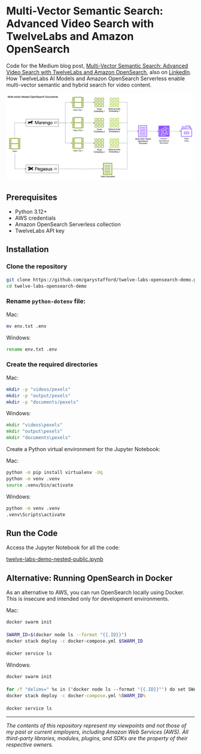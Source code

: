 # Multi-Vector Semantic Search: Advanced Video Search with TwelveLabs and Amazon OpenSearch

Code for the Medium blog post, [Multi-Vector Semantic Search: Advanced Video Search with TwelveLabs and Amazon OpenSearch](https://garystafford.medium.com/multi-vector-semantic-search-advanced-video-search-with-twelve-labs-and-amazon-opensearch-7b81ba52c373), also on [LinkedIn](https://www.linkedin.com/pulse/multi-vector-semantic-search-advanced-video-twelve-labs-gary-stafford-dmjoc/?trackingId=H5lUSIgrTv6eBGlnmr%2Fo6g%3D%3D). How TwelveLabs AI Models and Amazon OpenSearch Serverless enable multi-vector semantic and hybrid search for video content.

![Architecture](twelve_labs_bedrock.png)

## Prerequisites

- Python 3.12+
- AWS credentials
- Amazon OpenSearch Serverless collection
- TwelveLabs API key

## Installation

### Clone the repository

```bash
git clone https://github.com/garystafford/twelve-labs-opensearch-demo.git
cd twelve-labs-opensearch-demo
```

### Rename `python-dotenv` file:

Mac:

```bash
mv env.txt .env
```

Windows:

```bat
rename env.txt .env
```

### Create the required directories

Mac:

```bash
mkdir -p "videos/pexels"
mkdir -p "output/pexels"
mkdir -p "documents/pexels"
```

Windows:

```bat
mkdir "videos\pexels"
mkdir "output\pexels"
mkdir "documents\pexels"
```

Create a Python virtual environment for the Jupyter Notebook:

Mac:

```bash
python -m pip install virtualenv -Uq
python -m venv .venv
source .venv/bin/activate
```

Windows:

```bat
python -m venv .venv
.venv\Scripts\activate
```

## Run the Code

Access the Jupyter Notebook for all the code:

[twelve-labs-demo-nested-public.ipynb](twelve-labs-demo-nested-public.ipynb)

## Alternative: Running OpenSearch in Docker

As an alternative to AWS, you can run OpenSearch locally using Docker. This is insecure and intended only for development environments.

Mac:

```bash
docker swarm init

SWARM_ID=$(docker node ls --format "{{.ID}}")
docker stack deploy -c docker-compose.yml $SWARM_ID

docker service ls
```

Windows:

```bat
docker swarm init

for /f "delims=" %x in ('docker node ls --format "{{.ID}}"') do set SWARM_ID=%x
docker stack deploy -c docker-compose.yml %SWARM_ID%

docker service ls
```

---

_The contents of this repository represent my viewpoints and not those of my past or current employers, including Amazon Web Services (AWS). All third-party libraries, modules, plugins, and SDKs are the property of their respective owners._
